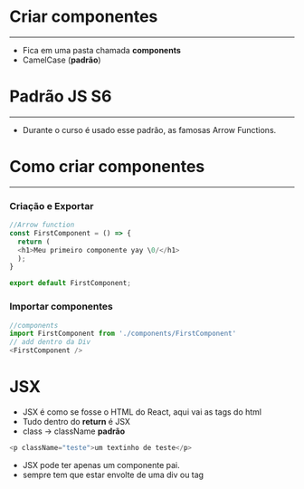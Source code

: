 # Criar componentes
---
* Fica em uma pasta chamada **components**
* CamelCase (**padrão**)


# Padrão JS S6
---
* Durante o curso é usado esse padrão, as famosas Arrow Functions.


# Como criar componentes
---

### Criação e Exportar
```javascript
//Arrow function
const FirstComponent = () => {
  return (
  <h1>Meu primeiro componente yay \0/</h1>
  );
}

export default FirstComponent;
```

### Importar componentes
```javascript
//components
import FirstComponent from './components/FirstComponent'
// add dentro da Div
<FirstComponent />
```

# JSX

* JSX é como se fosse o HTML do React, aqui vai as tags do html
* Tudo dentro do **return** é JSX
* class -> className **padrão**
```javascript
<p className="teste">um textinho de teste</p>
```
* JSX pode ter apenas um componente pai.
* sempre tem que estar envolte de uma div ou tag

